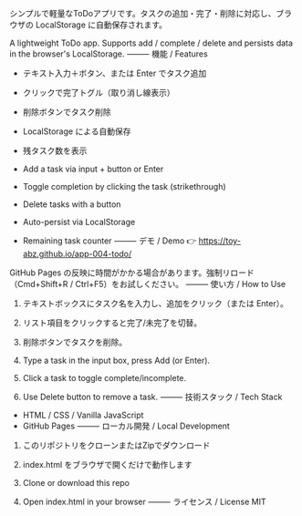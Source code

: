 シンプルで軽量なToDoアプリです。タスクの追加・完了・削除に対応し、ブラウザの LocalStorage に自動保存されます。

A lightweight ToDo app. Supports add / complete / delete and persists data in the browser's LocalStorage.
⸻
機能 / Features
- テキスト入力＋ボタン、または Enter でタスク追加
- クリックで完了トグル（取り消し線表示）
- 削除ボタンでタスク削除
- LocalStorage による自動保存
- 残タスク数を表示

- Add a task via input + button or Enter
- Toggle completion by clicking the task (strikethrough)
- Delete tasks with a button
- Auto-persist via LocalStorage
- Remaining task counter
⸻
デモ / Demo
👉 https://toy-abz.github.io/app-004-todo/

GitHub Pages の反映に時間がかかる場合があります。強制リロード（Cmd+Shift+R / Ctrl+F5）をお試しください。
⸻
使い方 / How to Use
1. テキストボックスにタスク名を入力し、追加をクリック（または Enter）。
2. リスト項目をクリックすると完了/未完了を切替。
3. 削除ボタンでタスクを削除。

4. Type a task in the input box, press Add (or Enter).
5. Click a task to toggle complete/incomplete.
6. Use Delete button to remove a task.
⸻
技術スタック / Tech Stack
- HTML / CSS / Vanilla JavaScript
- GitHub Pages
⸻
ローカル開発 / Local Development
1. このリポジトリをクローンまたはZipでダウンロード
2. index.html をブラウザで開くだけで動作します

3. Clone or download this repo
4. Open index.html in your browser
⸻
ライセンス / License
MIT
